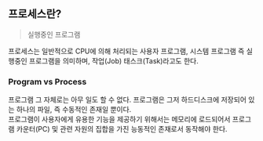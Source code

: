 ## 프로세스란?
> 실행중인 프로그램

프로세스는 일반적으로 CPU에 의해 처리되는 사용자 프로그램, 시스템 프로그램 즉 실행중인 프로그램을 의미하며, 작업(Job) 태스크(Task)라고도 한다.

### Program vs Process
프로그램 그 자체로는 아무 일도 할 수 없다. 프로그램은 그저 하드디스크에 저장되어 있는 하나의 파일, 즉 수동적인 존재일 뿐이다.<br>
프로그램이 사용자에게 유용한 기능을 제공하기 위해서는 메모리에 로드되어서 프로그램 카운터(PC) 및 관련 자원의 집합을 가진 능동적인 존재로서 동작해야 한다.
<br><br>
